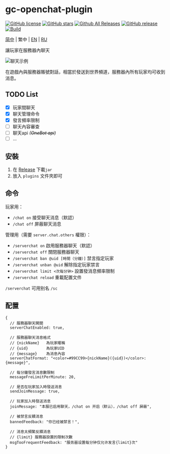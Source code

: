 # gc-openchat-plugin

[![GitHub license](https://img.shields.io/github/license/jie65535/gc-openchat-plugin)](https://github.com/jie65535/gc-openchat-plugin/blob/main/LICENSE)
[![GitHub stars](https://img.shields.io/github/stars/jie65535/gc-openchat-plugin)](https://github.com/jie65535/gc-openchat-plugin/stargazers)
[![Github All Releases](https://img.shields.io/github/downloads/jie65535/gc-openchat-plugin/total.svg)](https://github.com/jie65535/gc-openchat-plugin/releases)
[![GitHub release](https://img.shields.io/github/v/release/jie65535/gc-openchat-plugin)](https://github.com/jie65535/gc-openchat-plugin/releases/latest)
[![Build](https://github.com/jie65535/gc-openchat-plugin/actions/workflows/build.yml/badge.svg)](https://github.com/jie65535/gc-openchat-plugin/actions/workflows/build.yml)

[简中](README.md) | 繁中 | [EN](README-en-US.md) | [RU](README-ru-RU.md)

讓玩家在服務器內聊天

![聊天示例](doc/Chat.png)

在遊戲內與服務器賬號對話，相當於發送到世界頻道，服務器內所有玩家均可收到消息。

## TODO List
- [x] 玩家間聊天
- [x] 聊天管理命令
- [x] 發言頻率限制
- [ ] 聊天內容審查
- [ ] 聊天api _(~~OneBot api~~)_
- [ ] ...

## 安裝

1. 在 [Release](https://github.com/jie65535/gc-openchat-plugin/releases) 下載`jar`
2. 放入 `plugins` 文件夾即可

## 命令
玩家用：
- `/chat on` 接受聊天消息（默認）
- `/chat off` 屏蔽聊天消息

管理用（需要 `server.chat.others` 權限）：
- `/serverchat on` 啟用服務器聊天（默認）
- `/serverchat off` 關閉服務器聊天
- `/serverchat ban @uid [時間（分鐘）]` 禁言指定玩家
- `/serverchat unban @uid` 解除指定玩家禁言
- `/serverchat limit <次每分钟>` 設置發消息頻率限制
- `/serverchat reload` 重載配置文件

`/serverchat` 可用别名 `/sc`


## 配置
```json5
{
  // 服務器聊天開關
  serverChatEnabled: true,
  
  // 服務器聊天消息格式
  // {nickName}   為玩家暱稱
  // {uid}        為玩家UID
  // {message}    為消息內容
  serverChatFormat: "<color=#99CC99>{nickName}({uid})</color>: {message}",
  
  // 每分鐘發言消息數限制
  messageFreLimitPerMinute: 20,
  
  // 是否在玩家加入時發送消息
  sendJoinMessage: true,
  
  // 玩家加入時發送消息
  joinMessage: "本服已启用聊天，/chat on 开启（默认），/chat off 屏蔽",

  // 被禁言反饋消息
  bannedFeedback: "你已经被禁言！",

  // 消息太頻繁反饋消息
  // {limit} 服務器設置的限制次數
  msgTooFrequentFeedback: "服务器设置每分钟仅允许发言{limit}次"
}
```

